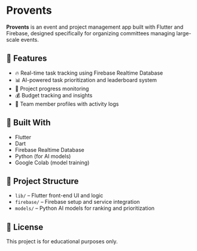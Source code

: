 # Provents

**Provents** is an event and project management app built with Flutter and Firebase, designed specifically for organizing committees managing large-scale events.

## 🔧 Features

- 🔥 Real-time task tracking using Firebase Realtime Database
- 📊 AI-powered task prioritization and leaderboard system
- 📅 Project progress monitoring
- 💰 Budget tracking and insights
- 👥 Team member profiles with activity logs

## 📱 Built With

- Flutter
- Dart
- Firebase Realtime Database
- Python (for AI models)
- Google Colab (model training)

## 📂 Project Structure

- `lib/` – Flutter front-end UI and logic
- `firebase/` – Firebase setup and service integration
- `models/` – Python AI models for ranking and prioritization

## 📜 License

This project is for educational purposes only.
